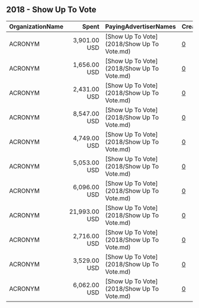 ## 2018 - Show Up To Vote 
|OrganizationName|Spent|PayingAdvertiserNames|CreativeUrls|Impressions|Genders|AgeBrackets|CountryCodes|BillingAddresses|CandidateBallotInformation|
|:---|---:|:---|:---|---:|:---|:---|:---|:---|:---|
|ACRONYM|3,901.00 USD|[Show Up To Vote](2018/Show Up To Vote.md)|[0](https://www.snap.com/political-ads/asset/a49728cd95792d58936739f9715aaf84a6b080aa4f2713bb63dd9f169daf8eff?mediaType=mp4)|1,105,317|FEMALE|18+|united states|US||
|ACRONYM|1,656.00 USD|[Show Up To Vote](2018/Show Up To Vote.md)|[0](https://www.snap.com/political-ads/asset/a49728cd95792d58936739f9715aaf84a6b080aa4f2713bb63dd9f169daf8eff?mediaType=mp4)|456,576|MALE|18+|united states|US||
|ACRONYM|2,431.00 USD|[Show Up To Vote](2018/Show Up To Vote.md)|[0](https://www.snap.com/political-ads/asset/fd7e9b5ec2a7ce80e41fac3a54f0f7efae2cb5f488cb6451bb5a1476295084cb?mediaType=mp4)|500,887|FEMALE|18+|united states|US||
|ACRONYM|8,547.00 USD|[Show Up To Vote](2018/Show Up To Vote.md)|[0](https://www.snap.com/political-ads/asset/f132882963636df8a273b6d262d388ffdabc687729bf6d82cf821c38bf36bd0a?mediaType=mp4)|2,280,127|FEMALE|18+|united states|US||
|ACRONYM|4,749.00 USD|[Show Up To Vote](2018/Show Up To Vote.md)|[0](https://www.snap.com/political-ads/asset/b12aaae653d858d81cdd12310652df4378321ebb6344b1fcd1bc21096870fd35?mediaType=mp4)|1,255,809||18+|united states|US||
|ACRONYM|5,053.00 USD|[Show Up To Vote](2018/Show Up To Vote.md)|[0](https://www.snap.com/political-ads/asset/cc30e8c9ba8582028520d4d768f9fe6e9351ab54f48f67e392887eed275697c4?mediaType=mp4)|1,637,808|MALE|18+|united states|US||
|ACRONYM|6,096.00 USD|[Show Up To Vote](2018/Show Up To Vote.md)|[0](https://www.snap.com/political-ads/asset/1be538377b0ca67b72ba0f254e8af03ee493d1922e738433d8ace401ea09eb30?mediaType=png)|1,929,033|MALE|18+|united states|US||
|ACRONYM|21,993.00 USD|[Show Up To Vote](2018/Show Up To Vote.md)|[0](https://www.snap.com/political-ads/asset/b1ea328dd6d04a8b930c088fc2a67003c5eac3508b3e83cab8f0eeedb3cc1660?mediaType=mp4)|4,477,090||18+|united states|US||
|ACRONYM|2,716.00 USD|[Show Up To Vote](2018/Show Up To Vote.md)|[0](https://www.snap.com/political-ads/asset/25c34466562d88925749fdfaf6e1f8b1bb873d0213525be6520895fda39f3873?mediaType=mp4)|431,024||18+|united states|US||
|ACRONYM|3,529.00 USD|[Show Up To Vote](2018/Show Up To Vote.md)|[0](https://www.snap.com/political-ads/asset/cc30e8c9ba8582028520d4d768f9fe6e9351ab54f48f67e392887eed275697c4?mediaType=mp4)|943,349|FEMALE|18+|united states|US||
|ACRONYM|6,062.00 USD|[Show Up To Vote](2018/Show Up To Vote.md)|[0](https://www.snap.com/political-ads/asset/1be538377b0ca67b72ba0f254e8af03ee493d1922e738433d8ace401ea09eb30?mediaType=png)|1,438,857|FEMALE|18+|united states|US||
